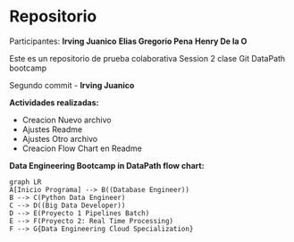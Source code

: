 # Repositorio

Participantes:
**Irving Juanico**
**Elias Gregorio Pena**
**Henry De la O**

Este es un repositorio de prueba colaborativa Session 2 clase Git DataPath bootcamp

Segundo commit - **Irving Juanico**

**Actividades realizadas:**
- Creacion Nuevo archivo
- Ajustes Readme
- Ajustes Otro archivo
- Creacion Flow Chart en Readme


**Data Engineering Bootcamp in DataPath flow chart:**
```mermaid
graph LR
A[Inicio Programa] --> B((Database Engineer))
B --> C(Python Data Engineer)
C --> D((Big Data Developer))
D --> E(Proyecto 1 Pipelines Batch)
E --> F(Proyecto 2: Real Time Processing)
F --> G{Data Engineering Cloud Specialization}
```